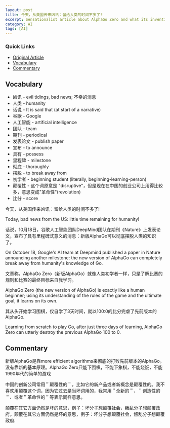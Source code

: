 ```yaml
---
layout: post
title: 今天，从美国传来凶讯：留给人类的时间不多了!
excerpt: Sensationalist article about AlphaGo Zero and what its invention means for humanity.
category: AI
tags: [AI]
---
```


### Quick Links

* [Original Article](https://mp.weixin.qq.com/s/pEYS5gjC6bj_QdvS_5Rs1g)
* [Vocabulary](#vocab)
* [Commentary](#commentary)

<a name='vocab'></a>

## Vocabulary
* 凶讯 - evil tidings, bad news; 不幸的消息
* 人类 - humanity
* 话说 - It is said that (at start of a narrative)
* 谷歌 - Google
* 人工智能 - artificial intelligence
* 团队 - team
* 期刊 - periodical
* 发表论文 - publish paper
* 宣布 - to announce
* 具有 - possess
* 里程碑 - milestone
* 彻底 - thoroughly
* 摆脱 - to break away from
* 初学者 - beginning student (literally, beginning-learning-person)
* 颠覆性 - 这个词原意是 "disruptive"，但是现在在中国的创业公司上用得比较多，意思变成"革命性"(revolution)
* 比分 - score

今天，从美国传来凶讯：留给人类的时间不多了!

Today, bad news from the US: little time remaining for humanity!

话说，10月18日，谷歌人工智能团队DeepMind团队在期刊《Nature》上发表论文，宣布了具有里程碑式意义的消息：新版AlphaGo可以彻底摆脱人类的知识了。

On October 18, Google's AI team at Deepmind published a paper in Nature announcing another milestone: the new version of AlphaGo can completely break away from humanity's knowledge of Go.

文章称，AlphaGo Zero（新版AlphaGo）就像人类初学者一样，只是了解比赛的规则和比赛的最终目标来自我学习。

AlphaGo Zero (the new version of AlphaGo) is exactly like a human beginner; using its understanding of the rules of the game and the ultimate goal, it learns on its own.

其从头开始学习围棋，仅自学了3天时间，就以100:0的比分完虐了先前版本的AlphaGo.

Learning from scratch to play Go, after just three days of learning, AlphaGo Zero can utterly destroy the previous AlphaGo 100 to 0.

<a name='commentary'></a>

## Commentary
新版AlphaGo是靠more efficient algorithms来彻底的打败先前版本的AlphaGo。没有靠新的基本原理。AlphaGo Zero只能下围棋，不能下象棋，不能烧饭，不能1990年代的简单的游戏

中国的创新公司常用＂颠覆性的＂，比如它的新产品或者新概念是颠覆性的。我不喜欢用颠覆这个词，因为它过去是当坏词用的，我常用＂全新的＂、＂创造性的＂、或者＂革命性的＂等表示同样意思。

颠覆在其它方面仍然是坏的意思，例子：坏分子想颠覆社会，叛乱分子想颠覆政府。颠覆在其它方面仍然是坏的意思，例子：坏分子想颠覆社会，叛乱分子想颠覆政府.
